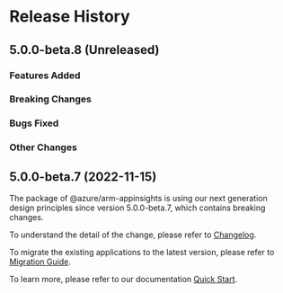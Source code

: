 # Release History

## 5.0.0-beta.8 (Unreleased)

### Features Added

### Breaking Changes

### Bugs Fixed

### Other Changes

## 5.0.0-beta.7 (2022-11-15)

The package of @azure/arm-appinsights is using our next generation design principles since version 5.0.0-beta.7, which contains breaking changes.

To understand the detail of the change, please refer to [Changelog](https://aka.ms/js-track2-changelog).

To migrate the existing applications to the latest version, please refer to [Migration Guide](https://aka.ms/js-track2-migration-guide).

To learn more, please refer to our documentation [Quick Start](https://aka.ms/azsdk/js/mgmt/quickstart ).
